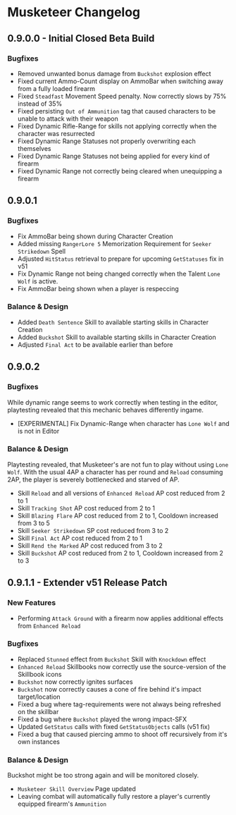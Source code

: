 # Musketeer Changelog

## 0.9.0.0 - Initial Closed Beta Build

### Bugfixes

- Removed unwanted bonus damage from `Buckshot` explosion effect
- Fixed current Ammo-Count display on AmmoBar when switching away from a fully loaded firearm
- Fixed `Steadfast` Movement Speed penalty. Now correctly slows by 75% instead of 35%
- Fixed persisting `Out of Ammunition` tag that caused characters to be unable to attack with their weapon
- Fixed Dynamic Rifle-Range for skills not applying correctly when the character was resurrected
- Fixed Dynamic Range Statuses not properly overwriting each themselves
- Fixed Dynamic Range Statuses not being applied for every kind of firearm
- Fixed Dynamic Range not correctly being cleared when unequipping a firearm

## 0.9.0.1

### Bugfixes

- Fix AmmoBar being shown during Character Creation
- Added missing `RangerLore 5` Memorization Requirement for `Seeker Strikedown` Spell
- Adjusted `HitStatus` retrieval to prepare for upcoming `GetStatuses` fix in v51
- Fix Dynamic Range not being changed correctly when the Talent `Lone Wolf` is active.
- Fix AmmoBar being shown when a player is respeccing

### Balance & Design

- Added `Death Sentence` Skill to available starting skills in Character Creation
- Added `Buckshot` Skill to available starting skills in Character Creation
- Adjusted `Final Act` to be available earlier than before

## 0.9.0.2

### Bugfixes

While dynamic range seems to work correctly when testing in the editor, playtesting
revealed that this mechanic behaves differently ingame.

- [EXPERIMENTAL] Fix Dynamic-Range when character has `Lone Wolf` and is not in Editor

### Balance & Design

Playtesting revealed, that Musketeer's are not fun to play without using `Lone Wolf`.
With the usual 4AP a character has per round and `Reload` consuming 2AP, the player
is severely bottlenecked and starved of AP.

- Skill `Reload` and all versions of `Enhanced Reload` AP cost reduced from 2 to 1
- Skill `Tracking Shot` AP cost reduced from 2 to 1
- Skill `Blazing Flare` AP cost reduced from 2 to 1, Cooldown increased from 3 to 5
- Skill `Seeker Strikedown` SP cost reduced from 3 to 2
- Skill `Final Act` AP cost reduced from 2 to 1
- Skill `Rend the Marked` AP cost reduced from 3 to 2
- Skill `Buckshot` AP cost reduced from 2 to 1, Cooldown increased from 2 to 3

## 0.9.1.1 - Extender v51 Release Patch

### New Features

- Performing `Attack Ground` with a firearm now applies additional effects from `Enhanced Reload`

### Bugfixes

- Replaced `Stunned` effect from `Buckshot` Skill with `Knockdown` effect
- `Enhanced Reload` Skillbooks now correctly use the source-version of the Skillbook icons
- `Buckshot` now correctly ignites surfaces
- `Buckshot` now correctly causes a cone of fire behind it's impact target/location
- Fixed a bug where tag-requirements were not always being refreshed on the skillbar
- Fixed a bug where `Buckshot` played the wrong impact-SFX
- Updated `GetStatus` calls with fixed `GetStatusObjects` calls (v51 fix)
- Fixed a bug that caused piercing ammo to shoot off recursively from it's own instances

### Balance & Design

Buckshot might be too strong again and will be monitored closely.

- `Musketeer Skill Overview` Page updated
- Leaving combat will automatically fully restore a player's currently equipped firearm's `Ammunition`